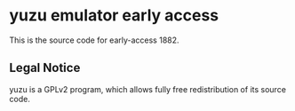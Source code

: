 yuzu emulator early access
=============

This is the source code for early-access 1882.

## Legal Notice

yuzu is a GPLv2 program, which allows fully free redistribution of its source code.